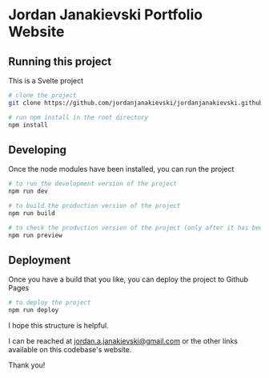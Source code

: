 # Jordan Janakievski Portfolio Website


## Running this project

This is a Svelte project

```bash
# clone the project
git clone https://github.com/jordanjanakievski/jordanjanakievski.github.io.git

# run npm install in the root directory
npm install
```

## Developing

Once the node modules have been installed, you can run the project

```bash
# to run the development version of the project
npm run dev

# to build the production version of the project
npm run build

# to check the production version of the project (only after it has been built)
npm run preview
```

## Deployment

Once you have a build that you like, you can deploy the project to Github Pages

```bash
# to deploy the project
npm run deploy
```

I hope this structure is helpful.

I can be reached at <jordan.a.janakievski@gmail.com> or the other links available on this codebase's website.

Thank you!
